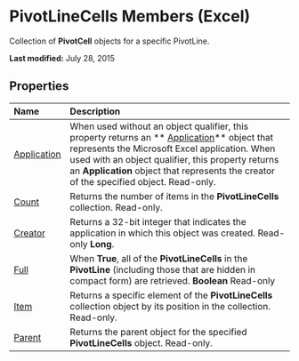 
# PivotLineCells Members (Excel)
Collection of  **PivotCell** objects for a specific PivotLine.

 **Last modified:** July 28, 2015


## Properties



|**Name**|**Description**|
|:-----|:-----|
| [Application](d4c90ffe-8bd4-3121-27d6-7063e999213e.md)|When used without an object qualifier, this property returns an  ** [Application](19b73597-5cf9-4f56-8227-b5211f657f6f.md)** object that represents the Microsoft Excel application. When used with an object qualifier, this property returns an **Application** object that represents the creator of the specified object. Read-only.|
| [Count](c68f8177-0b3f-42ed-7a27-993679387b3a.md)|Returns the number of items in the  **PivotLineCells** collection. Read-only.|
| [Creator](c57dddd7-1ea3-6ba6-c8de-ebc2d68f7697.md)|Returns a 32-bit integer that indicates the application in which this object was created. Read-only  **Long**.|
| [Full](6ed4ce25-f832-a0b5-b1ed-4b9956c100ef.md)|When  **True**, all of the  **PivotLineCells** in the **PivotLine** (including those that are hidden in compact form) are retrieved. **Boolean** Read-only|
| [Item](1ba80d98-f9c6-a044-ea52-885d7fff06bb.md)|Returns a specific element of the  **PivotLineCells** collection object by its position in the collection. Read-only.|
| [Parent](a7a710b8-c80b-33fe-4bb1-fca15adbbb1a.md)|Returns the parent object for the specified  **PivotLineCells** object. Read-only.|
